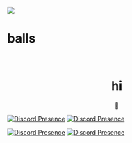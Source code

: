 <p allign="center">
<img src="https://cdn.discordapp.com/attachments/818180413201711125/831857429611806800/aboutme.png">

<h1 allign="center">balls</h1>
<br>
<h1 align="center">hi</h1>



<p align="center"><b>💫</b></p>

  [![Discord Presence](https://lanyard-profile-readme.vercel.app/api/400492744105000964)](https://discord.com/users/400492744105000964) 
  [![Discord Presence](https://lanyard-profile-readme.vercel.app/api/289437638237224961)](https://discord.com/users/289437638237224961)

[![Discord Presence](https://lanyard.cnrad.dev/api/289437638237224961?borderRadius=5px&idleMessage=not%20doing%20anything&bg=a)](https://discord.com/users/289437638237224961)
[![Discord Presence](https://lanyard.cnrad.dev/api/400492744105000964?borderRadius=5px&idleMessage=not%20doing%20anything&bg=a)](https://discord.com/users/400492744105000964)





